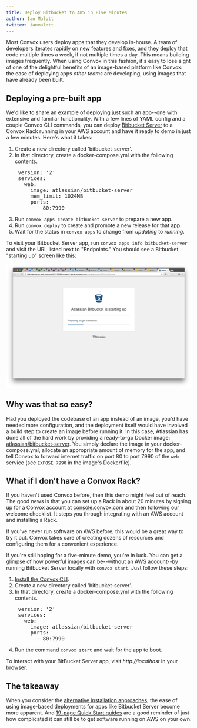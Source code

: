 ```yaml
---
title: Deploy Bitbucket to AWS in Five Minutes
author: Ian Malott
twitter: ianmalott
---
```


Most Convox users deploy apps that they develop in-house. A team of developers iterates rapidly on new features and fixes, and they deploy that code multiple times a week, if not multiple times a day. This means building images frequently. When using Convox in this fashion, it's easy to lose sight of one of the delightful benefits of an image-based platform like Convox: the ease of deploying apps _other teams_ are developing, using images that have already been built.

<!--more-->

## Deploying a pre-built app

We'd like to share an example of deploying just such an app--one with extensive and familiar functionality. With a few lines of YAML config and a couple Convox CLI commands, you can deploy [Bitbucket Server]() to a Convox Rack running in your AWS account and have it ready to demo in just a few minutes. Here's what it takes:


1. Create a new directory called 'bitbucket-server'.
2. In that directory, create a docker-compose.yml with the following contents.
    <pre>
    version: '2'
    services:
      web:
        image: atlassian/bitbucket-server
        mem_limit: 1024MB
        ports:
          - 80:7990</pre>
3. Run `convox apps create bitbucket-server` to prepare a new app.
4. Run `convox deploy` to create and promote a new release for that app.
5. Wait for the status in `convox apps` to change from _updating_ to _running_.

To visit your Bitbucket Server app, run `convox apps info bitbucket-server` and visit the URL listed next to "Endpoints." You should see a Bitbucket "starting up" screen like this:

![Bitbucket starting up screenshot](/assets/images/bitbucket-starting-up.png)

## Why was that so easy?

Had you deployed the codebase of an app instead of an image, you'd have needed more configuration, and the deployment itself would have involved a build step to create an image before running it. In this case, Atlassian has done all of the hard work by providing a ready-to-go Docker image: [atlassian/bitbucket-server](https://hub.docker.com/r/atlassian/bitbucket-server/). You simply declare the image in your docker-compose.yml, allocate an appropriate amount of memory for the app, and tell Convox to forward internet traffic on port 80 to port 7990 of the `web` service (see `EXPOSE 7990` in the image's Dockerfile).

## What if I don't have a Convox Rack?

If you haven't used Convox before, then this demo might feel out of reach. The good news is that you can set up a Rack in about 20 minutes by signing up for a Convox account at [console.convox.com](https://console.convox.com) and then following our welcome checklist. It steps you through integrating with an AWS account and installing a Rack.

If you've never run software on AWS before, this would be a great way to try it out. Convox takes care of creating dozens of resources and configuring them for a convenient experience.

If you're still hoping for a five-minute demo, you're in luck. You can get a glimpse of how powerful images can be--without an AWS account--by running Bitbucket Server locally with `convox start`. Just follow these steps:

1. [Install the Convox CLI](https://convox.com/docs/installation/).
2. Create a new directory called 'bitbucket-server'.
3. In that directory, create a docker-compose.yml with the following contents.
    <pre>
    version: '2'
    services:
      web:
        image: atlassian/bitbucket-server
        ports:
          - 80:7990</pre>
4. Run the command `convox start` and wait for the app to boot.

To interact with your BitBucket Server app, visit _http://localhost_ in your browser.

## The takeaway

When you consider the [alternative installation approaches](https://confluence.atlassian.com/bitbucketserver/bitbucket-server-installation-guide-867338382.html), the ease of using image-based deployments for apps like Bitbucket Server become more apparent. And [19-page Quick Start guides](https://s3.amazonaws.com/quickstart-reference/atlassian/bitbucket/latest/doc/bitbucket-data-center-on-the-aws-cloud.pdf) are a good reminder of just how complicated it can still be to get software running on AWS on your own.
